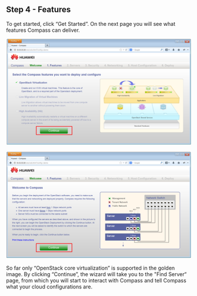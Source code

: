 <h2 id="step-four">Step 4 - Features</h2>

To get started, click “Get Started”. On the next page you will see what features Compass can deliver. 

![Compass features page](/img/4_compass_features.png)

![Compass features woring](/img/4_compass_features_wiring.png)

So far only “OpenStack core virtualization” is supported in the golden image. By clicking “Continue”, the wizard will take you to the "Find Server“ page, from which you will start to interact with Compass and tell Compass what your cloud configurations are. 
